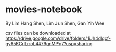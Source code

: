 # movies-notebook

By Lim Hang Shen, Lim Jun Shen, Gan Yih Wee

csv files can be downloaded at https://drive.google.com/drive/folders/1iJh4dIqcf-gy65KCrlLpoL4479qnMPq7?usp=sharing

